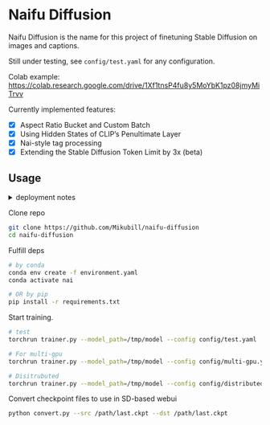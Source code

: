 # Naifu Diffusion

Naifu Diffusion is the name for this project of finetuning Stable Diffusion on images and captions.

Still under testing, see `config/test.yaml` for any configuration.

Colab example: https://colab.research.google.com/drive/1Xf1tnsP4fu8y5MoYbK1pz08jmyMiTrvv

Currently implemented features:

- [x] Aspect Ratio Bucket and Custom Batch
- [x] Using Hidden States of CLIP’s Penultimate Layer
- [x] Nai-style tag processing
- [x] Extending the Stable Diffusion Token Limit by 3x (beta)

## Usage

<details>
      <summary>deployment notes</summary>
      There is no need to prepare datasets and models by default, the script will download automatically.
</details>

Clone repo

```bash
git clone https://github.com/Mikubill/naifu-diffusion
cd naifu-diffusion
```

Fulfill deps

```bash
# by conda
conda env create -f environment.yaml
conda activate nai

# OR by pip
pip install -r requirements.txt
```

Start training.

```bash
# test
torchrun trainer.py --model_path=/tmp/model --config config/test.yaml

# For multi-gpu
torchrun trainer.py --model_path=/tmp/model --config config/multi-gpu.yaml

# Disitrubuted
torchrun trainer.py --model_path=/tmp/model --config config/distributed.yaml
```

Convert checkpoint files to use in SD-based webui

```bash
python convert.py --src /path/last.ckpt --dst /path/last.ckpt
```